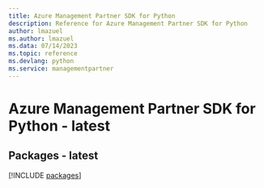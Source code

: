 ```yaml
---
title: Azure Management Partner SDK for Python
description: Reference for Azure Management Partner SDK for Python
author: lmazuel
ms.author: lmazuel
ms.data: 07/14/2023
ms.topic: reference
ms.devlang: python
ms.service: managementpartner
---
```

# Azure Management Partner SDK for Python - latest
## Packages - latest
[!INCLUDE [packages](management-partner-index.md)]